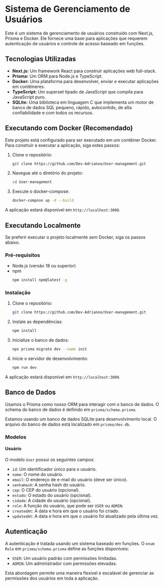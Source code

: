 # Sistema de Gerenciamento de Usuários

Este é um sistema de gerenciamento de usuários construído com Next.js, Prisma e Docker. Ele fornece uma base para aplicações que requerem autenticação de usuários e controle de acesso baseado em funções.

## Tecnologias Utilizadas

*   **Next.js:** Um framework React para construir aplicações web full-stack.
*   **Prisma:** Um ORM para Node.js e TypeScript.
*   **Docker:** Uma plataforma para desenvolver, enviar e executar aplicações em contêineres.
*   **TypeScript:** Um superset tipado de JavaScript que compila para JavaScript puro.
*   **SQLite:** Uma biblioteca em linguagem C que implementa um motor de banco de dados SQL pequeno, rápido, autocontido, de alta confiabilidade e com todos os recursos.

## Executando com Docker (Recomendado)

Este projeto está configurado para ser executado em um contêiner Docker. Para construir e executar a aplicação, siga estes passos:

1.  Clone o repositório:
    ```sh
    git clone https://github.com/Dev-Adrianoo/User-management.git
    ```
2.  Navegue até o diretório do projeto:
    ```sh
    cd User-management
    ```
3.  Execute o docker-compose:
    ```sh
    docker-compose up -d --build
    ```
A aplicação estará disponível em `http://localhost:3000`.

## Executando Localmente

Se preferir executar o projeto localmente sem Docker, siga os passos abaixo.

### Pré-requisitos

*   Node.js (versão 18 ou superior)
*   npm
    ```sh
    npm install npm@latest -g
    ```

### Instalação

1.  Clone o repositório:
    ```sh
    git clone https://github.com/Dev-Adrianoo/User-management.git
    ```
2.  Instale as dependências:
    ```sh
    npm install
    ```
3.  Inicialize o banco de dados:
    ```sh
    npx prisma migrate dev --name init
    ```
4.  Inicie o servidor de desenvolvimento:
    ```sh
    npm run dev
    ```
A aplicação estará disponível em `http://localhost:3000`.


## Banco de Dados

Usamos o Prisma como nosso ORM para interagir com o banco de dados. O schema do banco de dados é definido em `prisma/schema.prisma`.

Estamos usando um banco de dados SQLite para desenvolvimento local. O arquivo do banco de dados está localizado em `prisma/dev.db`.

### Modelos

#### Usuário

O modelo `User` possui os seguintes campos:

*   `id`: Um identificador único para o usuário.
*   `nome`: O nome do usuário.
*   `email`: O endereço de e-mail do usuário (deve ser único).
*   `senhaHash`: A senha hash do usuário.
*   `cep`: O CEP do usuário (opcional).
*   `estado`: O estado do usuário (opcional).
*   `cidade`: A cidade do usuário (opcional).
*   `role`: A função do usuário, que pode ser `USER` ou `ADMIN`.
*   `createdAt`: A data e hora em que o usuário foi criado.
*   `updatedAt`: A data e hora em que o usuário foi atualizado pela última vez.

## Autenticação

A autenticação é tratada usando um sistema baseado em funções. O `enum Role` em `prisma/schema.prisma` define as funções disponíveis:

*   `USER`: Um usuário padrão com permissões limitadas.
*   `ADMIN`: Um administrador com permissões elevadas.

Esta abordagem permite uma maneira flexível e escalável de gerenciar as permissões dos usuários em toda a aplicação.